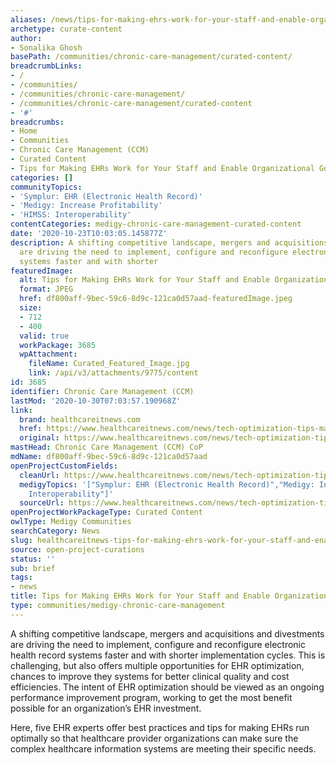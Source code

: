 ```yaml
---
aliases: /news/tips-for-making-ehrs-work-for-your-staff-and-enable-organizational-goals
archetype: curate-content
author:
- Sonalika Ghosh
basePath: /communities/chronic-care-management/curated-content/
breadcrumbLinks:
- /
- /communities/
- /communities/chronic-care-management/
- /communities/chronic-care-management/curated-content
- '#'
breadcrumbs:
- Home
- Communities
- Chronic Care Management (CCM)
- Curated Content
- Tips for Making EHRs Work for Your Staff and Enable Organizational Goals
categories: []
communityTopics:
- 'Symplur: EHR (Electronic Health Record)'
- 'Medigy: Increase Profitability'
- 'HIMSS: Interoperability'
contentCategories: medigy-chronic-care-management-curated-content
date: '2020-10-23T10:03:05.145877Z'
description: A shifting competitive landscape, mergers and acquisitions and divestments
  are driving the need to implement, configure and reconfigure electronic health record
  systems faster and with shorter
featuredImage:
  alt: Tips for Making EHRs Work for Your Staff and Enable Organizational Goals
  format: JPEG
  href: df800aff-9bec-59c6-8d9c-121ca0d57aad-featuredImage.jpeg
  size:
  - 712
  - 400
  valid: true
  workPackage: 3685
  wpAttachment:
    fileName: Curated_Featured_Image.jpg
    link: /api/v3/attachments/9775/content
id: 3685
identifier: Chronic Care Management (CCM)
lastMod: '2020-10-30T07:03:57.190968Z'
link:
  brand: healthcareitnews.com
  href: https://www.healthcareitnews.com/news/tech-optimization-tips-making-ehrs-work-your-staff-and-enable-organizational-goals
  original: https://www.healthcareitnews.com/news/tech-optimization-tips-making-ehrs-work-your-staff-and-enable-organizational-goals
mastHead: Chronic Care Management (CCM) CoP
mdName: df800aff-9bec-59c6-8d9c-121ca0d57aad
openProjectCustomFields:
  cleanUrl: https://www.healthcareitnews.com/news/tech-optimization-tips-making-ehrs-work-your-staff-and-enable-organizational-goals
  medigyTopics: '["Symplur: EHR (Electronic Health Record)","Medigy: Increase Profitability","HIMSS:
    Interoperability"]'
  sourceUrl: https://www.healthcareitnews.com/news/tech-optimization-tips-making-ehrs-work-your-staff-and-enable-organizational-goals
openProjectWorkPackageType: Curated Content
owlType: Medigy Communities
searchCategory: News
slug: healthcareitnews-tips-for-making-ehrs-work-for-your-staff-and-enable-organizational-goals
source: open-project-curations
status: ''
sub: brief
tags:
- news
title: Tips for Making EHRs Work for Your Staff and Enable Organizational Goals
type: communities/medigy-chronic-care-management
---
```


<p>A shifting competitive landscape, mergers and acquisitions and divestments are driving the need to implement, configure and reconfigure electronic health record systems faster and with shorter implementation cycles. This is challenging, but also offers multiple opportunities for EHR optimization, chances to improve they systems for better clinical quality and cost efficiencies. The intent of EHR optimization should be viewed as an ongoing performance improvement program, working to get the most benefit possible for an organization’s EHR investment.&nbsp;</p><p>Here, five EHR experts offer best practices and tips for making EHRs run optimally so that healthcare provider organizations can make sure the complex healthcare information systems are meeting their specific needs.</p>